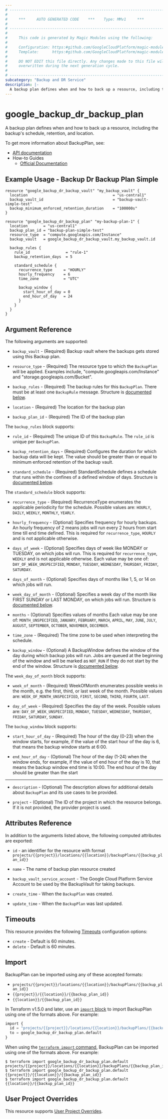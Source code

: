 ```yaml
---
# ----------------------------------------------------------------------------
#
#     ***     AUTO GENERATED CODE    ***    Type: MMv1     ***
#
# ----------------------------------------------------------------------------
#
#     This code is generated by Magic Modules using the following:
#
#     Configuration: https:#github.com/GoogleCloudPlatform/magic-modules/tree/main/mmv1/products/backupdr/BackupPlan.yaml
#     Template:      https:#github.com/GoogleCloudPlatform/magic-modules/tree/main/mmv1/templates/terraform/resource.html.markdown.tmpl
#
#     DO NOT EDIT this file directly. Any changes made to this file will be
#     overwritten during the next generation cycle.
#
# ----------------------------------------------------------------------------
subcategory: "Backup and DR Service"
description: |-
  A backup plan defines when and how to back up a resource, including the backup's schedule, retention, and location.
---
```


# google_backup_dr_backup_plan

A backup plan defines when and how to back up a resource, including the backup's schedule, retention, and location.


To get more information about BackupPlan, see:

* [API documentation](https://cloud.google.com/backup-disaster-recovery/docs/reference/rest)
* How-to Guides
    * [Official Documentation](https://cloud.google.com/backup-disaster-recovery/docs)

## Example Usage - Backup Dr Backup Plan Simple


```hcl
resource "google_backup_dr_backup_vault" "my_backup_vault" {
  location                                      = "us-central1"
  backup_vault_id                               = "backup-vault-simple-test"
  backup_minimum_enforced_retention_duration    = "100000s"
}

resource "google_backup_dr_backup_plan" "my-backup-plan-1" {
  location       = "us-central1"
  backup_plan_id = "backup-plan-simple-test"
  resource_type  = "compute.googleapis.com/Instance"
  backup_vault   = google_backup_dr_backup_vault.my_backup_vault.id

  backup_rules {
    rule_id                = "rule-1"
    backup_retention_days  = 5

    standard_schedule {
      recurrence_type     = "HOURLY"
      hourly_frequency    = 6
      time_zone           = "UTC"

      backup_window {
        start_hour_of_day = 0
        end_hour_of_day   = 24
      }
    }
  }
}
```

## Argument Reference

The following arguments are supported:


* `backup_vault` -
  (Required)
  Backup vault where the backups gets stored using this Backup plan.

* `resource_type` -
  (Required)
  The resource type to which the `BackupPlan` will be applied. Examples include, "compute.googleapis.com/Instance" and "storage.googleapis.com/Bucket".

* `backup_rules` -
  (Required)
  The backup rules for this `BackupPlan`. There must be at least one `BackupRule` message.
  Structure is [documented below](#nested_backup_rules).

* `location` -
  (Required)
  The location for the backup plan

* `backup_plan_id` -
  (Required)
  The ID of the backup plan


<a name="nested_backup_rules"></a>The `backup_rules` block supports:

* `rule_id` -
  (Required)
  The unique ID of this `BackupRule`. The `rule_id` is unique per `BackupPlan`.

* `backup_retention_days` -
  (Required)
  Configures the duration for which backup data will be kept. The value should be greater than or equal to minimum enforced retention of the backup vault.

* `standard_schedule` -
  (Required)
  StandardSchedule defines a schedule that runs within the confines of a defined window of days.
  Structure is [documented below](#nested_backup_rules_backup_rules_standard_schedule).


<a name="nested_backup_rules_backup_rules_standard_schedule"></a>The `standard_schedule` block supports:

* `recurrence_type` -
  (Required)
  RecurrenceType enumerates the applicable periodicity for the schedule.
  Possible values are: `HOURLY`, `DAILY`, `WEEKLY`, `MONTHLY`, `YEARLY`.

* `hourly_frequency` -
  (Optional)
  Specifies frequency for hourly backups. An hourly frequency of 2 means jobs will run every 2 hours from start time till end time defined.
  This is required for `recurrence_type`, `HOURLY` and is not applicable otherwise.

* `days_of_week` -
  (Optional)
  Specifies days of week like MONDAY or TUESDAY, on which jobs will run. This is required for `recurrence_type`, `WEEKLY` and is not applicable otherwise.
  Each value may be one of: `DAY_OF_WEEK_UNSPECIFIED`, `MONDAY`, `TUESDAY`, `WEDNESDAY`, `THURSDAY`, `FRIDAY`, `SATURDAY`.

* `days_of_month` -
  (Optional)
  Specifies days of months like 1, 5, or 14 on which jobs will run.

* `week_day_of_month` -
  (Optional)
  Specifies a week day of the month like FIRST SUNDAY or LAST MONDAY, on which jobs will run.
  Structure is [documented below](#nested_backup_rules_backup_rules_standard_schedule_week_day_of_month).

* `months` -
  (Optional)
  Specifies values of months
  Each value may be one of: `MONTH_UNSPECIFIED`, `JANUARY`, `FEBRUARY`, `MARCH`, `APRIL`, `MAY`, `JUNE`, `JULY`, `AUGUST`, `SEPTEMBER`, `OCTOBER`, `NOVEMBER`, `DECEMBER`.

* `time_zone` -
  (Required)
  The time zone to be used when interpreting the schedule.

* `backup_window` -
  (Optional)
  A BackupWindow defines the window of the day during which backup jobs will run. Jobs are queued at the beginning of the window and will be marked as
  `NOT_RUN` if they do not start by the end of the window.
  Structure is [documented below](#nested_backup_rules_backup_rules_standard_schedule_backup_window).


<a name="nested_backup_rules_backup_rules_standard_schedule_week_day_of_month"></a>The `week_day_of_month` block supports:

* `week_of_month` -
  (Required)
  WeekOfMonth enumerates possible weeks in the month, e.g. the first, third, or last week of the month.
  Possible values are: `WEEK_OF_MONTH_UNSPECIFIED`, `FIRST`, `SECOND`, `THIRD`, `FOURTH`, `LAST`.

* `day_of_week` -
  (Required)
  Specifies the day of the week.
  Possible values are: `DAY_OF_WEEK_UNSPECIFIED`, `MONDAY`, `TUESDAY`, `WEDNESDAY`, `THURSDAY`, `FRIDAY`, `SATURDAY`, `SUNDAY`.

<a name="nested_backup_rules_backup_rules_standard_schedule_backup_window"></a>The `backup_window` block supports:

* `start_hour_of_day` -
  (Required)
  The hour of the day (0-23) when the window starts, for example, if the value of the start hour of the day is 6, that means the backup window starts at 6:00.

* `end_hour_of_day` -
  (Optional)
  The hour of the day (1-24) when the window ends, for example, if the value of end hour of the day is 10, that means the backup window end time is 10:00.
  The end hour of the day should be greater than the start

- - -


* `description` -
  (Optional)
  The description allows for additional details about `BackupPlan` and its use cases to be provided.

* `project` - (Optional) The ID of the project in which the resource belongs.
    If it is not provided, the provider project is used.


## Attributes Reference

In addition to the arguments listed above, the following computed attributes are exported:

* `id` - an identifier for the resource with format `projects/{{project}}/locations/{{location}}/backupPlans/{{backup_plan_id}}`

* `name` -
  The name of backup plan resource created

* `backup_vault_service_account` -
  The Google Cloud Platform Service Account to be used by the BackupVault for taking backups.

* `create_time` -
  When the `BackupPlan` was created.

* `update_time` -
  When the `BackupPlan` was last updated.


## Timeouts

This resource provides the following
[Timeouts](https://developer.hashicorp.com/terraform/plugin/sdkv2/resources/retries-and-customizable-timeouts) configuration options:

- `create` - Default is 60 minutes.
- `delete` - Default is 60 minutes.

## Import


BackupPlan can be imported using any of these accepted formats:

* `projects/{{project}}/locations/{{location}}/backupPlans/{{backup_plan_id}}`
* `{{project}}/{{location}}/{{backup_plan_id}}`
* `{{location}}/{{backup_plan_id}}`


In Terraform v1.5.0 and later, use an [`import` block](https://developer.hashicorp.com/terraform/language/import) to import BackupPlan using one of the formats above. For example:

```tf
import {
  id = "projects/{{project}}/locations/{{location}}/backupPlans/{{backup_plan_id}}"
  to = google_backup_dr_backup_plan.default
}
```

When using the [`terraform import` command](https://developer.hashicorp.com/terraform/cli/commands/import), BackupPlan can be imported using one of the formats above. For example:

```
$ terraform import google_backup_dr_backup_plan.default projects/{{project}}/locations/{{location}}/backupPlans/{{backup_plan_id}}
$ terraform import google_backup_dr_backup_plan.default {{project}}/{{location}}/{{backup_plan_id}}
$ terraform import google_backup_dr_backup_plan.default {{location}}/{{backup_plan_id}}
```

## User Project Overrides

This resource supports [User Project Overrides](https://registry.terraform.io/providers/hashicorp/google/latest/docs/guides/provider_reference#user_project_override).
